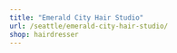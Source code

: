 ```yaml
---
title: "Emerald City Hair Studio"
url: /seattle/emerald-city-hair-studio/
shop: hairdresser
---
```

